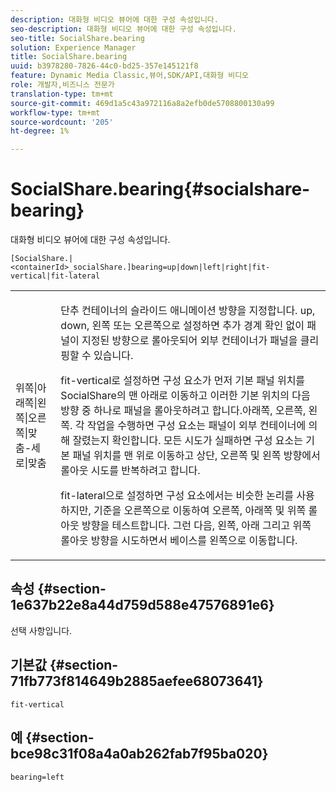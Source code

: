 ```yaml
---
description: 대화형 비디오 뷰어에 대한 구성 속성입니다.
seo-description: 대화형 비디오 뷰어에 대한 구성 속성입니다.
seo-title: SocialShare.bearing
solution: Experience Manager
title: SocialShare.bearing
uuid: b3978280-7826-44c0-bd25-357e145121f8
feature: Dynamic Media Classic,뷰어,SDK/API,대화형 비디오
role: 개발자,비즈니스 전문가
translation-type: tm+mt
source-git-commit: 469d1a5c43a972116a8a2efb0de5708800130a99
workflow-type: tm+mt
source-wordcount: '205'
ht-degree: 1%

---
```



# SocialShare.bearing{#socialshare-bearing}

대화형 비디오 뷰어에 대한 구성 속성입니다.

`[SocialShare.|<containerId>_socialShare.]bearing=up|down|left|right|fit-vertical|fit-lateral`

<table id="table_441553CD34C94A58A9D7CBF772DEDDB6"> 
 <tbody> 
  <tr> 
   <td colname="col1"> <p> <span class="codeph"> 위쪽|아래쪽|왼쪽|오른쪽|맞춤-세로|맞춤</span> </p> </td> 
   <td colname="col2"> <p> 단추 컨테이너의 슬라이드 애니메이션 방향을 지정합니다. <span class="codeph"> up</span>, <span class="codeph"> down</span>, <span class="codeph"> 왼쪽</span> 또는 <span class="codeph"> 오른쪽</span>으로 설정하면 추가 경계 확인 없이 패널이 지정된 방향으로 롤아웃되어 외부 컨테이너가 패널을 클리핑할 수 있습니다. </p> <p><span class="codeph"> fit-vertical</span>로 설정하면 구성 요소가 먼저 기본 패널 위치를 SocialShare의 맨 아래로 이동하고 이러한 기본 위치의 다음 방향 중 하나로 패널을 롤아웃하려고 합니다.아래쪽, 오른쪽, 왼쪽. 각 작업을 수행하면 구성 요소는 패널이 외부 컨테이너에 의해 잘렸는지 확인합니다. 모든 시도가 실패하면 구성 요소는 기본 패널 위치를 맨 위로 이동하고 상단, 오른쪽 및 왼쪽 방향에서 롤아웃 시도를 반복하려고 합니다. </p> <p><span class="codeph"> fit-lateral</span>으로 설정하면 구성 요소에서는 비슷한 논리를 사용하지만, 기준을 오른쪽으로 이동하여 오른쪽, 아래쪽 및 위쪽 롤아웃 방향을 테스트합니다. 그런 다음, 왼쪽, 아래 그리고 위쪽 롤아웃 방향을 시도하면서 베이스를 왼쪽으로 이동합니다. </p> </td> 
  </tr> 
 </tbody> 
</table>

## 속성 {#section-1e637b22e8a44d759d588e47576891e6}

선택 사항입니다.

## 기본값 {#section-71fb773f814649b2885aefee68073641}

`fit-vertical`

## 예 {#section-bce98c31f08a4a0ab262fab7f95ba020}

```
bearing=left
```

